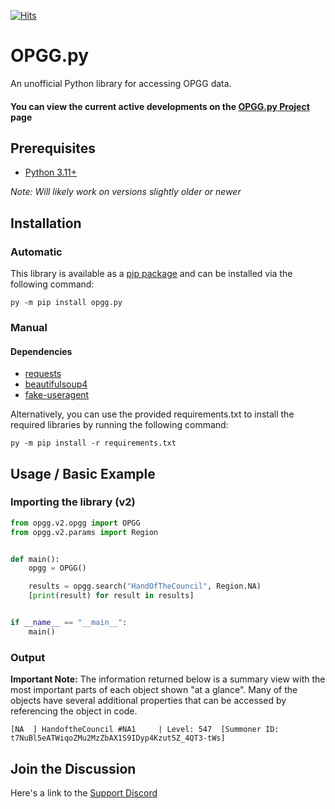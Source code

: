 [![Hits](https://hits.seeyoufarm.com/api/count/incr/badge.svg?url=https%3A%2F%2Fgithub.com%2FShoobyDoo%2FOPGG.py&count_bg=%2379C83D&title_bg=%23555555&icon=&icon_color=%23DDDDDD&title=visits&edge_flat=false)](https://hits.seeyoufarm.com)

# OPGG.py
An unofficial Python library for accessing OPGG data.
#### You can view the current active developments on the [OPGG.py Project](https://github.com/users/ShoobyDoo/projects/2) page

## Prerequisites

* [Python 3.11+](https://www.python.org/downloads/) 
    
*Note: Will likely work on versions slightly older or newer*

## Installation

### Automatic

This library is available as a [pip package](https://pypi.org/project/opgg.py/) and can be installed via the following command:
```
py -m pip install opgg.py
```

### Manual

#### Dependencies
* [requests](https://pypi.org/project/requests/)
* [beautifulsoup4](https://pypi.org/project/beautifulsoup4/)
* [fake-useragent](https://pypi.org/project/fake-useragent/)

Alternatively, you can use the provided requirements.txt to install the required libraries by running the following command: <br>
```
py -m pip install -r requirements.txt
```

## Usage / Basic Example

### Importing the library (v2)
```python
from opgg.v2.opgg import OPGG
from opgg.v2.params import Region


def main():
    opgg = OPGG()

    results = opgg.search("HandOfTheCouncil", Region.NA)
    [print(result) for result in results]


if __name__ == "__main__":
    main()
```

### Output
**Important Note:** The information returned below is a summary view with the most important parts of each object shown "at a glance". 
Many of the objects have several additional properties that can be accessed by referencing the object in code.
```
[NA  ] HandoftheCouncil #NA1     | Level: 547  [Summoner ID: t7NuBl5eATWiqoZMu2MzZbAX1S9IDyp4Kzut5Z_4QT3-tWs]
```

## Join the Discussion
Here's a link to the [Support Discord](https://discord.gg/fzRK2Sb)
